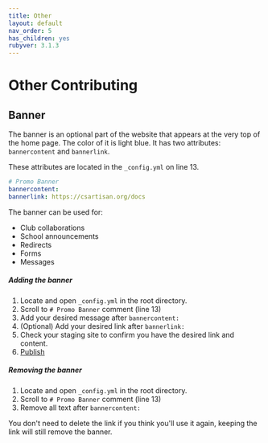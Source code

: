 ```yaml
---
title: Other
layout: default
nav_order: 5
has_children: yes
rubyver: 3.1.3
---
```


# Other Contributing

## Banner 

The banner is an optional part of the website that appears at the very top of the home page. The color of it is light blue. It has two attributes: `bannercontent` and `bannerlink`. 

These attributes are located in the `_config.yml` on line 13.

```yml
# Promo Banner
bannercontent: 
bannerlink: https://csartisan.org/docs
```
The banner can be used for:
- Club collaborations
- School announcements
- Redirects
- Forms
- Messages

##### Adding the banner
1. Locate and open `_config.yml` in the root directory.
2. Scroll to `# Promo Banner` comment (line 13)
3. Add your desired message after `bannercontent:`
4. (Optional) Add your desired link after `bannerlink:`
5. Check your staging site to confirm you have the desired link and content.
6. [Publish](/docs/finalizing/)

##### Removing the banner
1. Locate and open `_config.yml` in the root directory.
2. Scroll to `# Promo Banner` comment (line 13)
3. Remove all text after `bannercontent:`

You don't need to delete the link if you think you'll use it again, keeping the link will still remove the banner.